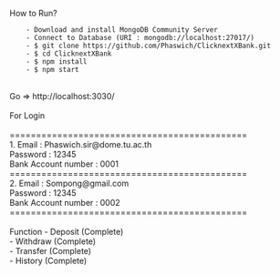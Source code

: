 How to Run?
```
    - Download and install MongoDB Community Server
    - Connect to Database (URI : mongodb://localhost:27017/)
    - $ git clone https://github.com/Phaswich/ClicknextXBank.git
    - $ cd ClicknextXBank
    - $ npm install
    - $ npm start
 ```
   <br>
   Go => http://localhost:3030/<br>
<br>
For Login<br>
<br>
    =============================================<br>
        1. Email : Phaswich.sir@dome.tu.ac.th<br>
        Password : 12345<br>
        Bank Account number : 0001<br>
    =============================================<br>
        2. Email : Sompong@gmail.com<br>
        Password : 12345<br>
        Bank Account number : 0002<br>
    =============================================<br>
 <br>
Function - Deposit (Complete)<br>
         - Withdraw (Complete)<br>
         - Transfer (Complete)<br>
         - History (Complete)<br>
